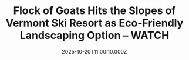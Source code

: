 ---
title: "Flock of Goats Hits the Slopes of Vermont Ski Resort as Eco-Friendly Landscaping Option – WATCH"
date: 2025-10-20T11:00:10.000Z
category: Human Kindness
externalLink: "https://www.goodnewsnetwork.org/flock-of-goats-hits-the-slopes-of-vermont-ski-resort-as-eco-friendly-landscaping-option-watch/"
image: ""
excerpt: "Is there a faster way to ruin someone’s morning than by putting a team of landscapers with mowers and blowers next door at 8:00 a.m.? Well for the neighbors of Jay Peak Ski Resort in Vermont, that’s a headache they’re no longer forced to suffer, as the resort has taken on a flock of sheep […] The post Flock of…"
---